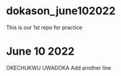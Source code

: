 # dokason_june102022
This is our 1st repo for practice
# June 10 2022
OKECHUKWU UWADOKA
Add another line
